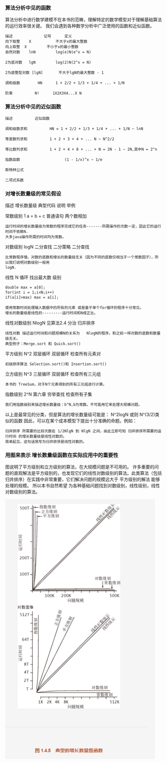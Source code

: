 ### 算法分析中见的函数
算法分析中进行数学建模不在本书的范畴，理解特定的数学模型对于理解基础算法的运行效率很关键。
我们会遇到各种数学分析中广泛使用的函数和近似函数。
```
描述  			记号		定义
向下取整	X			不大于x的最大整数
向上取整  X			不小于x的最小整数
自然对数	lnN			log(e)N(e^x	= N)

2为底对数	lgN			log(2)N(2^x	= N)

2为底整型对数	[lgN]		不大于lgN的最大整数 - 1

调和级数 		HN		1 + 2/2 + 1/3 + 1/4 + ... + 1/N

阶乘			N!		1X2X3X4...X N
```
###

### 算法分析中见的近似函数
```
描述			近似函数

调和级数求和			HN = 1 + 2/2 + 1/3 + 1/4 + ... + 1/N ~ lnN

等差数列求和			1 + 2 + 3 + 4 + ... N ~ N^2/2

等比数列求和			1 + 2 + 4 + 8 + ... + N = 2N - 1 ~ 2N,其中N = 2^n

指数函数					(1 - 1/x)^x ~ 1/e

斯特林公式

二项式系数
```

### 对增长数量级的常见假设
描述					增长数量级			典型代码				说明				举例

常数级别			1							a = b + c					普通语句		两个数相加
```
运行时间的增长数量级为常数的程序完成它的任务-------所需操作的次数一定，因此它的运行时间不依赖N.
大多java操作所需的时间均为常数。
```

对数级别			logN					二分查找					二分策略		二分查找
```
比常数程序慢。对数的底数和增长的数量级无关（因为不同的底数仅相当于一个常数因子），所以我们说明对数级别一般用
logN.
```

线性					N																循环					找出最大数
级别
```
double max = a[0];
for(int i = 1;i<N;i++)
if(a[i]>max) max = a[i];

使用常数时间处理输入数据中的所有的元素 或是基于单个for循环的程序十分常见。
增长的数量级是线性的---------运行时间和N成正比。
```

线性对数级别		NlogN				见算法2.4					分治				归并排序
```
线性对数 描述运行时间和问题规模N的关系为	NlogN的程序。和之前一样对数的底数和数量级无关。
典型例子：Merge.sort 和 Quick.sort()
```

平方级别			N^2							双层循环				双层循环		检查所有元素对
```
初级排序算法 Selection.sort()和 Insertion.sort()
```

立方级别			N^3							三层循环				双层循环		检查所有三元组
```
本书的 TreeSum，对于N个元素得到的所有三元组进行计算。
```

指数级别			2^N							第六章					穷举查找		检查所有子集
```
我们用指数级别来描述增长数量级：b^N,b为常数。不可能用它来处理大规模问题。
```

以上是最常见的分类，但是算法的增长数量级可能是：
N^2logN 或则 N^(3/2)类似的函数
因此，可以在某个成本模型下提出十分准确的命题。例如：
```
归并排序 所需要的比较次数在 1/2NlgN 到 NlgN 之间，由此立即可知 归并排序所需要的运行时间 的增长数量级是线性对数的。
简单起见，这句话简写为归并排序是线性对数的。
```

### 用图来表示 增长数量级函数在实际应用中的重要性
图说明了平方级别和立方级别的算法，在大规模问题是不可用的。
许多重要的问题的直观解法是平方级别的，也发现它们的线性对数级别的算法。此类算法（包括归并排序）在实践中非常重要，它们解决问题的规模远大于 平方级别的解法 能够处理的规模。
所以本书自然希望 为各种基础问题找到对数级别，线性级别，线性对数级别的算法。

![avatar](./04-算法分析总结2-增长数量级函数图.png)
